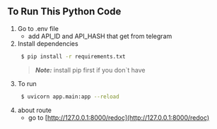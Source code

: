 ## To Run This Python Code

 1. Go to .env file
	 - add API_ID and  API_HASH that get from telegram
 2. Install dependencies
	```sh
	 $ pip install -r requirements.txt 
	```
	> ******_Note:_******
	> install pip first if you don`t have
3. To run
	```sh
	 $ uvicorn app.main:app --reload
	```
4. about route
	- go to [http://127.0.0.1:8000/redoc](http://127.0.0.1:8000/redoc) 
